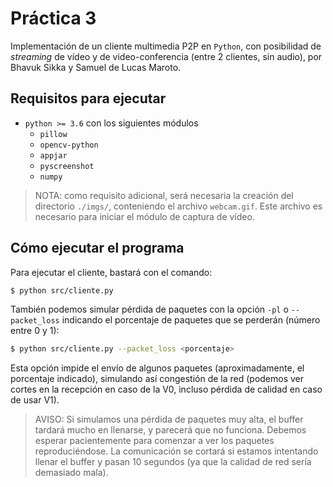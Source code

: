 # Práctica 3

Implementación de un cliente multimedia P2P en `Python`, con posibilidad de *streaming* de vídeo y de video-conferencia (entre 2 clientes, sin audio), por Bhavuk Sikka y Samuel de Lucas Maroto.

## Requisitos para ejecutar
- `python >= 3.6` con los siguientes módulos
  - `pillow`
  - `opencv-python`
  - `appjar`
  - `pyscreenshot`
  - `numpy`

> NOTA: como requisito adicional, será necesaria la creación del directorio `./imgs/`, conteniendo el archivo `webcam.gif`. Este archivo es necesario para iniciar el módulo de captura de vídeo. 

## Cómo ejecutar el programa
Para ejecutar el cliente, bastará con el comando:
```sh
$ python src/cliente.py
```

También podemos simular pérdida de paquetes con la opción `-pl` o `--packet_loss` indicando el porcentaje de paquetes que se perderán (número entre 0 y 1):
```sh
$ python src/cliente.py --packet_loss <porcentaje>
```
Esta opción impide el envío de algunos paquetes (aproximadamente, el porcentaje indicado), simulando así congestión de la red (podemos ver cortes en la recepción en caso de la V0, incluso pérdida de calidad en caso de usar V1).

> AVISO: Si simulamos una pérdida de paquetes muy alta, el buffer tardará mucho en llenarse, y parecerá que no funciona. Debemos esperar pacientemente para comenzar a ver los paquetes reproduciéndose. La comunicación se cortará si estamos intentando llenar el buffer y pasan 10 segundos (ya que la calidad de red sería demasiado mala).

